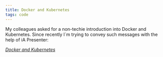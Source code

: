 ```yaml
---
title: Docker and Kubernetes
tags: code
---
```


My colleagues asked for a non-techie introduction into Docker and Kubernetes. Since recently I´m trying to convey such messages with the help of iA Presenter:

<div><a href="/assets/k8s/"><cite>Docker and Kubernetes</cite></a></div>
